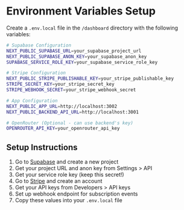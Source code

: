 # Environment Variables Setup

Create a `.env.local` file in the `/dashboard` directory with the following variables:

```bash
# Supabase Configuration
NEXT_PUBLIC_SUPABASE_URL=your_supabase_project_url
NEXT_PUBLIC_SUPABASE_ANON_KEY=your_supabase_anon_key
SUPABASE_SERVICE_ROLE_KEY=your_supabase_service_role_key

# Stripe Configuration
NEXT_PUBLIC_STRIPE_PUBLISHABLE_KEY=your_stripe_publishable_key
STRIPE_SECRET_KEY=your_stripe_secret_key
STRIPE_WEBHOOK_SECRET=your_stripe_webhook_secret

# App Configuration
NEXT_PUBLIC_APP_URL=http://localhost:3002
NEXT_PUBLIC_BACKEND_API_URL=http://localhost:3001

# OpenRouter (Optional - can use backend's key)
OPENROUTER_API_KEY=your_openrouter_api_key
```

## Setup Instructions

1. Go to [Supabase](https://supabase.com) and create a new project
2. Get your project URL and anon key from Settings > API
3. Get your service role key (keep this secret!)
4. Go to [Stripe](https://stripe.com) and create an account
5. Get your API keys from Developers > API keys
6. Set up webhook endpoint for subscription events
7. Copy these values into your `.env.local` file

